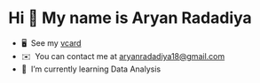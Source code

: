 Hi 👋 My name is Aryan Radadiya
===============================

* 🖥️  See my [vcard](http://aryanrada.github.io)
* ✉️  You can contact me at [aryanradadiya18@gmail.com](mailto:aryanradadiya18@gmail.com)
* 🧠  I’m currently learning Data Analysis
